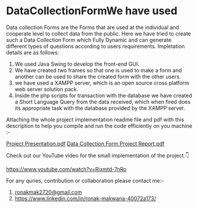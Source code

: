 # DataCollectionFormWe have used 
Data collection Forms are the Forms that are used at the individual and cooperate level to collect data from the public. Here we have tried to create such a Data Collection Form which Fully Dynamic and can generate different types of questions according to users requirements. Impletation details are as follows:

1. We used Java Swing to develop the front-end GUI. 
2. We have created two frames so that one is used to make a form and another can be used to share the created form with the other users. 
3. we have used a XAMPP server, which is an open source cross platform web server solution pack.
4. Inside the php scripts for transaction with the database we have created a Short Language Query from the data received, which when fired does its appropriate task with the database provided by the XAMPP server.

Attaching the whole project implementation readme file and pdf with this description to help you compile and run the code efficiently on you machine :-

[Project Presentation.pdf](https://github.com/ronakmak2720/DataCollectionForm/blob/main/DCF_project_Presentation.pptx)
[Data Collection Form Project Report.pdf](https://github.com/ronakmak2720/DataCollectionForm/blob/main/DCF_Project_Report.docx)

Check out our YouTube video for the small implementation of the project.👇

https://www.youtube.com/watch?v=Rixmtd-7nRo

For any quries, contribution or collaboration please contact me:-
1. ronakmak2720@gmail.com
2. https://www.linkedin.com/in/ronak-makwana-40072a173/

